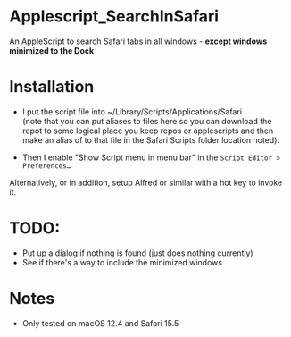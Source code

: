 # Applescript_SearchInSafari

An AppleScript to search Safari tabs in all windows - **except windows minimized to the Dock**

# Installation

- I put the script file into ~/Library/Scripts/Applications/Safari </br>  (note that you can put aliases to files here so you can download the repot to some logical place you keep repos or applescripts and then make an alias of to that file in the Safari Scripts folder location noted).

- Then I enable "Show Script menu in menu bar" in the `Script Editor > Preferences…`

Alternatively, or in addition, setup Alfred or similar with a hot key to invoke it.

# TODO:
- Put up a dialog if nothing is found (just does nothing currently)
- See if there's a way to include the minimized windows

# Notes
- Only tested on macOS 12.4 and Safari 15.5

